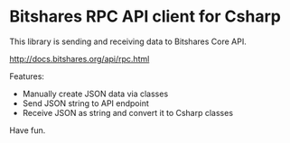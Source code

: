 ﻿# Bitshares RPC API client for Csharp

This library is sending and receiving data to Bitshares Core API.

http://docs.bitshares.org/api/rpc.html

Features:
- Manually create JSON data via classes
- Send JSON string to API endpoint
- Receive JSON as string and convert it to Csharp classes

Have fun.
